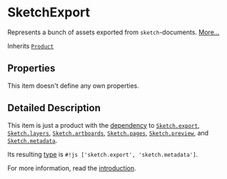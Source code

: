 # SketchExport

Represents a bunch of assets exported from `sketch`-documents. [More…](#detailed-description)

Inherits [`Product`](https://doc.qt.io/qbs/qml-qbslanguageitems-product.html)

## Properties

This item doesn't define any own properties.

## Detailed Description

This item is just a product with the [dependency](https://doc.qt.io/qbs/qml-qbslanguageitems-depends.html) to [`Sketch.export`][export], [`Sketch.layers`][layers], [`Sketch.artboards`][artboards], [`Sketch.pages`][pages], [`Sketch.preview`][preview], and [`Sketch.metadata`][metadata].

Its resulting [type](https://doc.qt.io/qbs/qml-qbslanguageitems-product.html#type-prop) is `#!js ['sketch.export', 'sketch.metadata']`.

For more information, read the [introduction](../getting-started/usage.md#using-sketchexport-product).

[export]: ./index.md
[metadata]: ./metadata.md
[layers]: ./layers.md
[artboards]: ./artboards.md
[pages]: ./pages.md
[preview]: ./preview.md
